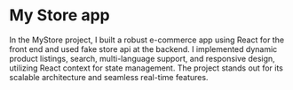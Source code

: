 # My Store app 

In the MyStore project, I built a robust e-commerce app using React for the front end and used fake store api at the backend. I implemented dynamic product listings, search, multi-language support, and responsive design, utilizing React context for state management. The project stands out for its scalable architecture and seamless real-time features.